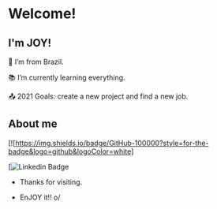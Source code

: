 # Welcome!

 

## I'm JOY!

 
:house_with_garden: I’m from Brazil.

:books: I’m currently learning everything.

:outbox_tray: 2021 Goals: create a new project and find a new job.

## About me

[![https://img.shields.io/badge/GitHub-100000?style=for-the-badge&logo=github&logoColor=white]

[![Linkedin Badge](https://www.linkedin.com/in/joycisantos/)


- Thanks for visiting.

- EnJOY it!! o/
